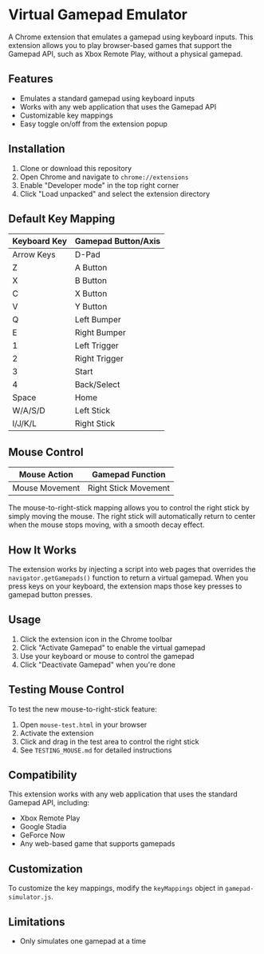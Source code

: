 # Virtual Gamepad Emulator

A Chrome extension that emulates a gamepad using keyboard inputs. This extension allows you to play browser-based games that support the Gamepad API, such as Xbox Remote Play, without a physical gamepad.

## Features

- Emulates a standard gamepad using keyboard inputs
- Works with any web application that uses the Gamepad API
- Customizable key mappings
- Easy toggle on/off from the extension popup

## Installation

1. Clone or download this repository
2. Open Chrome and navigate to `chrome://extensions`
3. Enable "Developer mode" in the top right corner
4. Click "Load unpacked" and select the extension directory

## Default Key Mapping

| Keyboard Key | Gamepad Button/Axis |
|-------------|----------------|
| Arrow Keys  | D-Pad          |
| Z           | A Button       |
| X           | B Button       |
| C           | X Button       |
| V           | Y Button       |
| Q           | Left Bumper    |
| E           | Right Bumper   |
| 1           | Left Trigger   |
| 2           | Right Trigger  |
| 3           | Start          |
| 4           | Back/Select    |
| Space       | Home           |
| W/A/S/D     | Left Stick     |
| I/J/K/L     | Right Stick    |

## Mouse Control

| Mouse Action | Gamepad Function |
|-------------|----------------|
| Mouse Movement | Right Stick Movement |

The mouse-to-right-stick mapping allows you to control the right stick by simply moving the mouse. The right stick will automatically return to center when the mouse stops moving, with a smooth decay effect.

## How It Works

The extension works by injecting a script into web pages that overrides the `navigator.getGamepads()` function to return a virtual gamepad. When you press keys on your keyboard, the extension maps those key presses to gamepad button presses.

## Usage

1. Click the extension icon in the Chrome toolbar
2. Click "Activate Gamepad" to enable the virtual gamepad
3. Use your keyboard or mouse to control the gamepad
4. Click "Deactivate Gamepad" when you're done

## Testing Mouse Control

To test the new mouse-to-right-stick feature:

1. Open `mouse-test.html` in your browser
2. Activate the extension
3. Click and drag in the test area to control the right stick
4. See `TESTING_MOUSE.md` for detailed instructions

## Compatibility

This extension works with any web application that uses the standard Gamepad API, including:

- Xbox Remote Play
- Google Stadia
- GeForce Now
- Any web-based game that supports gamepads

## Customization

To customize the key mappings, modify the `keyMappings` object in `gamepad-simulator.js`.

## Limitations

- Only simulates one gamepad at a time
